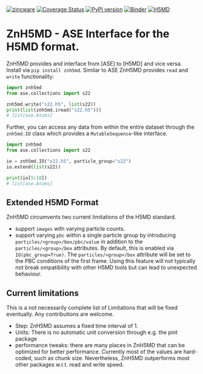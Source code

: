 [![zincware](https://img.shields.io/badge/Powered%20by-zincware-darkcyan)](https://github.com/zincware)
[![Coverage Status](https://coveralls.io/repos/github/zincware/ZnH5MD/badge.svg?branch=main)](https://coveralls.io/github/zincware/ZnH5MD?branch=main)
[![PyPI version](https://badge.fury.io/py/znh5md.svg)](https://badge.fury.io/py/znh5md)
[![Binder](https://mybinder.org/badge_logo.svg)](https://mybinder.org/v2/gh/zincware/ZnH5MD/HEAD)
[![H5MD](https://img.shields.io/badge/format-H5MD-darkmagenta)](https://www.nongnu.org/h5md/)

# ZnH5MD - ASE Interface for the H5MD format.

ZnH5MD provides and interface from \[ASE\] to \[H5MD\] and vice versa. Install
via `pip install znh5md`. Similar to ASE ZnH5MD provides `read` and `write`
functionality:

```python
import znh5md
from ase.collections import s22

znh5md.write("s22.h5", list(s22))
print(list(znh5md.iread("s22.h5")))
# list[ase.Atoms]
```

Further, you can access any data from within the entire dataset through the
`znh5md.IO` class which provides a `MutableSequence`-like interface.

```python
import znh5md
from ase.collections import s22

io = znh5md.IO("s22.h5", particle_group="s22")
io.extend(list(s22))

print(io[5:10])
# list[ase.Atoms]
```

## Extended H5MD Format

ZnH5MD circumvents two current limitations of the H5MD standard.

- support `images` with varying particle counts.
- support varying `pbc` within a single particle group by introducing
  `particles/<group>/box/pbc/value` in addition to the `particles/<group>/box`
  attributes. By default, this is enabled via `IO(pbc_group=True)`. The
  `particles/<group>/box` attribute will be set to the PBC conditions of the
  first frame. Using this feature will not typically not break ompatibility with
  other H5MD tools but can lead to unexpected behaviour.

## Current limitations

This is a not necessarily complete list of Limitations that will be fixed
eventually. Any contributions are welcome.

- Step: ZnH5MD assumes a fixed time interval of 1.
- Units: There is no automatic unit conversion through e.g. the pint package
- performance tweaks: there are many places in ZnH5MD that can be optimized for
  better performance. Currently most of the values are hard-coded, such as chunk
  size. Nevertheless, ZnH5MD outperforms most other packages w.r.t. read and
  write speed.
